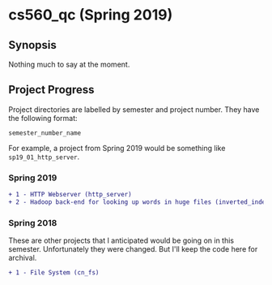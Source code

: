 # cs560\_qc (Spring 2019)

## Synopsis
Nothing much to say at the moment.

## Project Progress
Project directories are labelled by semester and project number. They have the following format:
```
semester_number_name
```
For example, a project from Spring 2019 would be something like `sp19_01_http_server`.

### Spring 2019
```diff
+ 1 - HTTP Webserver (http_server)
+ 2 - Hadoop back-end for looking up words in huge files (inverted_indexer)
```

### Spring 2018
These are other projects that I anticipated would be going on in this semester.
Unfortunately they were changed. But I'll keep the code here for archival.
```diff
+ 1 - File System (cn_fs)
```
